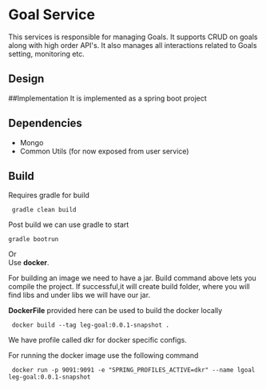 # Goal Service
This services is responsible for managing Goals. It supports CRUD on goals along with
high order API's. It also manages all interactions related to Goals setting, monitoring etc.

## Design

##Implementation
It is implemented as a spring boot project 

## Dependencies

* Mongo
* Common Utils (for now exposed from user service)

## Build

Requires gradle for build  

``` gradle clean build``` 

Post build we can use gradle to start  

```gradle bootrun```

Or  
Use **docker**.

For building an image we need to have a jar. Build command above lets you compile the 
project. If successful,it will create build folder, where you will find libs and under
libs we will have our jar.

**DockerFile** provided here can be used to build the docker locally  

``` docker build --tag leg-goal:0.0.1-snapshot .``` 

We have profile called dkr for docker specific configs.

For running the docker image use the following command

``` docker run -p 9091:9091 -e "SPRING_PROFILES_ACTIVE=dkr" --name lgoal leg-goal:0.0.1-snapshot```
